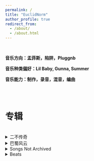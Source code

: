```yaml
---
permalink: /
title: "EuclidNorm"
author_profile: true
redirect_from: 
  - /about/
  - /about.html
---
```


<br/>

**音乐方向：孟菲斯，陷阱，Pluggnb**



**音乐种类偏好：Lil Baby, Gunna, Summer**



**音乐能力：制作，录音，混音，编曲**


<br/>

<br/>

专辑
======

<br/>

<details>
<summary>二不传奇</summary>  
  
<br/>

这张专辑起始于2022年六月，时值EuclidNorm前往新加坡留学的前夕。EuclidNorm心中对茫然的未来怅然，对当前在重庆的朋友与亲人依依不舍，写下了今当远离。而在新加坡期间，EuclidNorm在学习之余不断将心中的情绪具象化为歌曲，最后写出了四首较为满意的单曲。Fantasy、Baby记录了他对国内爱人的思念，心如冰雪记录了情绪的低落时刻，LiDAR则是作为EuclidNorm的硕士毕业论文主题被呈现出。  
  
<br/>  

<br/>  

<a href="https://share.feijipan.com/s/oJCZqNHN" target="_blank">LiDAR</a>  

<br/> 

<br/>  

<a href="https://share.feijipan.com/s/cSCV3aA3" target="_blank">今当远离</a>  

<br/> 

<br/>  

<a href="https://share.feijipan.com/s/hmCV3gAn" target="_blank">Fantasy</a>  

<br/>  

<br/>  

<a href="https://share.feijipan.com/s/zZCV3erQ" target="_blank">Baby</a>  

<br/>  

<br/>  

<a href="https://share.feijipan.com/s/pqCV3ccQ" target="_blank">心如冰雪</a>  

<br/>  

<br/>  

</details>




<details>
<summary>巴蜀风云</summary>  
  
<br/>

回首往昔，巴蜀的生活让EuclidNorm十分怀念。校园生活的精彩包括了一起翻墙通宵上网的兄弟、共同遭受处分风波的死血、球场上争锋相对的同学、行事风格不拘一格的奇人、对其心生愧疚而感到抱歉的故人......  
  
<br/>  

<br/>  

<a href="https://share.feijipan.com/s/4ICV3wwj" target="_blank">巴蜀Bully</a>  

<br/> 

<br/>  

<a href="https://share.feijipan.com/s/vMCV3zjD" target="_blank">周翔天花</a>  

<br/> 

<br/>  

<a href="https://share.feijipan.com/s/oJCZqNHN" target="_blank">李斯成</a>  

<br/>  

<br/>  

<a href="https://share.feijipan.com/s/oJCZqNHN" target="_blank">龚逼</a>  

<br/>  

<br/>  

</details>





<details>
<summary>Songs Not Archived</summary>  
  
<br/>

这里是EuclidNorm的歌曲杂集，出自平日生活的一些情绪与感想。其中“重生”仍未完成，是半成品Demo。
  
<br/>  

<br/>  

<a href="https://share.feijipan.com/s/fvCV3vmE" target="_blank">跛尔皮</a>  

<br/> 

<br/>  

<a href="https://share.feijipan.com/s/hTCV38s0" target="_blank">支持向量机</a>  

<br/> 

<br/>  

<a href="https://share.feijipan.com/s/6iCV36y3" target="_blank">重生</a>  

 <br/>  

 <br/>  

</details>





<details>
<summary>Beats</summary>  
  
<br/>

这里是EuclidNorm的Beats demo合集。
  
<br/>  

<br/>  

<a href="https://share.feijipan.com/s/K4CV3Z1Y" target="_blank">会当凌绝顶</a>  

<br/> 

<br/>  

<a href="https://share.feijipan.com/s/X6CV3Vyu" target="_blank">化龙</a>  

<br/> 

<br/>  

<a href="https://share.feijipan.com/s/tkCV32m2" target="_blank">凌晨四点</a>  

<br/>  

<br/>  

<a href="https://share.feijipan.com/s/tkCV32m2" target="_blank">Playing Like Booker</a>  

<br/>  

<br/>  

</details>




